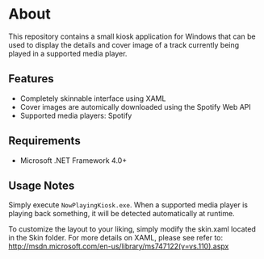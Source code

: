 About
=====

This repository contains a small kiosk application for Windows that can be used 
to display the details and cover image of a track currently being played 
in a supported media player.

Features
--------
- Completely skinnable interface using XAML
- Cover images are automically downloaded using the Spotify Web API
- Supported media players: Spotify

Requirements
------------
- Microsoft .NET Framework 4.0+

Usage Notes
-----------
Simply execute `NowPlayingKiosk.exe`. When a supported media player 
is playing back something, it will be detected automatically at runtime.

To customize the layout to your liking, simply modify the skin.xaml located 
in the Skin folder. For more details on XAML, please see refer to: 
http://msdn.microsoft.com/en-us/library/ms747122(v=vs.110).aspx